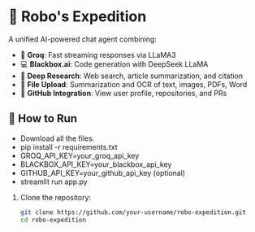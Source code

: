 # 🤖 Robo's Expedition

A unified AI-powered chat agent combining:

- 🧠 **Groq**: Fast streaming responses via LLaMA3
- 💻 **Blackbox.ai**: Code generation with DeepSeek LLaMA
- 🔬 **Deep Research**: Web search, article summarization, and citation
- 📁 **File Upload**: Summarization and OCR of text, images, PDFs, Word
- 🐙 **GitHub Integration**: View user profile, repositories, and PRs

## 🏁 How to Run
- Download all the files.
- pip install -r requirements.txt
- GROQ_API_KEY=your_groq_api_key
- BLACKBOX_API_KEY=your_blackbox_api_key
- GITHUB_API_KEY=your_github_api_key (optional)
- streamlit run app.py

1. Clone the repository:
   ```bash
   git clone https://github.com/your-username/robo-expedition.git
   cd robo-expedition
